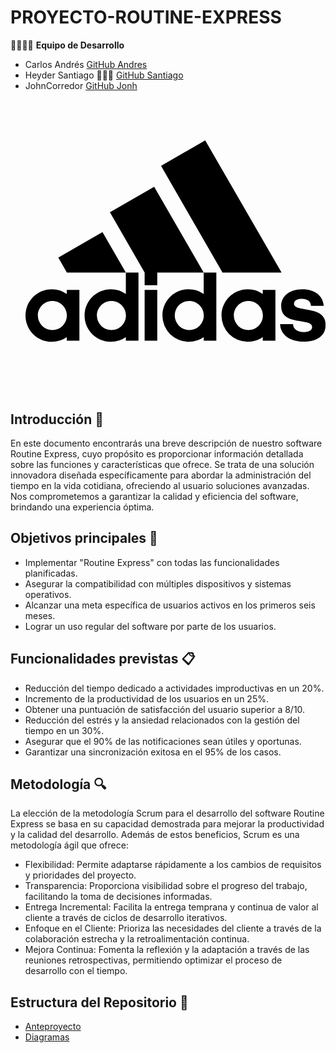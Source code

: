 # PROYECTO-ROUTINE-EXPRESS

👩‍💻👨‍💻 **Equipo de Desarrollo**
- Carlos Andrés    [GitHub Andres](https://github.com/AndresPJ09)
- Heyder Santiago 🧑🏻‍💻 [GitHub Santiago](https://github.com/Santiagorodriguezgalviz) 
- JohnCorredor   [GitHub Jonh](https://github.com/jhonnCorredor) <svg role="img" viewBox="0 0 24 24" xmlns="http://www.w3.org/2000/svg"><title>Adidas</title><path d="M11.936 17.952c0-.644.517-1.16 1.162-1.16.644 0 1.16.516 1.16 1.16a1.157 1.157 0 01-1.16 1.161 1.157 1.157 0 01-1.162-1.16m4.724 0c0-.645.517-1.162 1.161-1.162s1.161.517 1.161 1.161-.517 1.161-1.16 1.161a1.157 1.157 0 01-1.162-1.16m-10.95 0c0-.645.517-1.162 1.161-1.162s1.16.517 1.16 1.161-.516 1.161-1.16 1.161a1.157 1.157 0 01-1.161-1.16m-4.724 0c0-.645.517-1.162 1.161-1.162s1.161.517 1.161 1.161a1.157 1.157 0 01-1.161 1.161 1.157 1.157 0 01-1.16-1.16m9.55-2.052h-1.01v4.063h1.01v-4.063zM3.3 19.964h1.01v-4.063H3.3v.326a2.087 2.087 0 00-1.2-.374c-1.162 0-2.1.938-2.1 2.1 0 1.168.938 2.099 2.1 2.099.445 0 .858-.135 1.2-.374v.286zm15.674 0h1.01v-4.063h-1.01v.326a2.087 2.087 0 00-1.2-.374c-1.162 0-2.1.938-2.1 2.1a2.092 2.092 0 002.1 2.099c.445 0 .858-.135 1.2-.374v.286zm1.384-1.32c.032.82.732 1.4 1.9 1.4.955 0 1.742-.414 1.742-1.328 0-.636-.358-1.01-1.185-1.17l-.644-.126c-.414-.08-.7-.16-.7-.406 0-.27.278-.39.628-.39.51 0 .716.255.732.557h1.018c-.056-.795-.692-1.328-1.718-1.328-1.057 0-1.686.58-1.686 1.336 0 .922.748 1.073 1.392 1.193l.533.095c.382.072.549.183.549.406 0 .199-.191.397-.645.397-.66 0-.874-.342-.882-.636h-1.034zM8.024 14.517v1.71a2.087 2.087 0 00-1.2-.374c-1.162 0-2.1.938-2.1 2.1 0 1.168.938 2.099 2.1 2.099.444 0 .858-.135 1.2-.374v.286h1.01v-5.447h-1.01zm6.226 0v1.71a2.087 2.087 0 00-1.2-.374c-1.161 0-2.1.938-2.1 2.1a2.092 2.092 0 002.1 2.099c.445 0 .858-.135 1.2-.374v.286h1.01v-5.447h-1.01zm-11.626-1.2l.684 1.2h4.716l-1.869-3.229-3.53 2.028zm7.913 2.21v-1.01h3.713l-3.96-6.855L6.751 9.69l2.776 4.827v1.01h1.01zm5.217-1.01h4.723L14.37 3.948l-3.531 2.036 4.915 8.533z"/></svg>

## Introducción 🚀
En este documento encontrarás una breve descripción de nuestro software Routine Express, cuyo propósito es proporcionar información detallada sobre las funciones y características que ofrece. Se trata de una solución innovadora diseñada específicamente para abordar la administración del tiempo en la vida cotidiana, ofreciendo al usuario soluciones avanzadas. Nos comprometemos a garantizar la calidad y eficiencia del software, brindando una experiencia óptima.

## Objetivos principales 🎯
- Implementar "Routine Express" con todas las funcionalidades planificadas.
- Asegurar la compatibilidad con múltiples dispositivos y sistemas operativos.
- Alcanzar una meta específica de usuarios activos en los primeros seis meses.
- Lograr un uso regular del software por parte de los usuarios.

## Funcionalidades previstas 📋
- Reducción del tiempo dedicado a actividades improductivas en un 20%.
- Incremento de la productividad de los usuarios en un 25%.
- Obtener una puntuación de satisfacción del usuario superior a 8/10.
- Reducción del estrés y la ansiedad relacionados con la gestión del tiempo en un 30%.
- Asegurar que el 90% de las notificaciones sean útiles y oportunas.
- Garantizar una sincronización exitosa en el 95% de los casos.

## Metodología 🔍
La elección de la metodología Scrum para el desarrollo del software Routine Express se basa en su capacidad demostrada para mejorar la productividad y la calidad del desarrollo. Además de estos beneficios, Scrum es una metodología ágil que ofrece:

- Flexibilidad: Permite adaptarse rápidamente a los cambios de requisitos y prioridades del proyecto.
- Transparencia: Proporciona visibilidad sobre el progreso del trabajo, facilitando la toma de decisiones informadas.
- Entrega Incremental: Facilita la entrega temprana y continua de valor al cliente a través de ciclos de desarrollo iterativos.
- Enfoque en el Cliente: Prioriza las necesidades del cliente a través de la colaboración estrecha y la retroalimentación continua.
- Mejora Continua: Fomenta la reflexión y la adaptación a través de las reuniones retrospectivas, permitiendo optimizar el proceso de desarrollo con el tiempo.

## Estructura del Repositorio 📁

- [Anteproyecto](https://github.com/AndresPJ09/PROYECTO-ROUTINE-EXPRESS/tree/d590dac2dcbbbc15d3d70c2417a4b587538e6077/ROUTINE%20EXPRESS/Anteproyecto)
- [Diagramas](https://github.com/AndresPJ09/PROYECTO-ROUTINE-EXPRESS/tree/5a50e1d17eddbabea5af0bf66a126d658e807a2b/ROUTINE%20EXPRESS/Diagramas)


